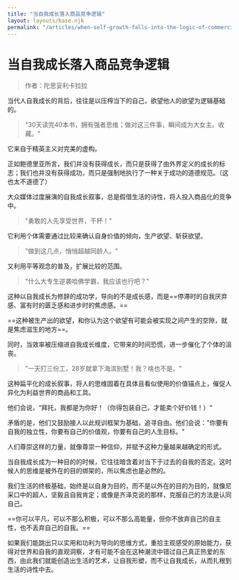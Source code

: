 ```yaml
---
title: "当自我成长落入商品竞争逻辑"
layout: layouts/base.njk
permalink: "/articles/when-self-growth-falls-into-the-logic-of-commercial-competition/"
---
```


# 当自我成长落入商品竞争逻辑

> 作者：陀思妥利卡拉拉

当代人自我成长的背后，往往是以压榨当下的自己，欲望他人的欲望为逻辑基础的。

> "30天读完40本书，拥有强者思维；做对这三件事，瞬间成为大女主。收藏。"

它来自于精英主义对完美的虚构。

正如鲍德里亚所言，我们并没有获得成长，而只是获得了由外界定义的成长的标志；我们也并没有获得成功，而只是强制地执行了一种关于成功的道德规范。（这也太不道德了）

大众媒体过度展演的自我成长叙事，总是假借生活的诗性，将人投入商品化的竞争中。

> "勇敢的人先享受世界，干杯！"

它利用个体需要通过比较来确认自身价值的倾向，生产欲望、斩获欲望。

> "做到这几点，悄悄超越同龄人。"

又利用平等观念的普及，扩展比较的范围。

> "什么大专生逆袭哈佛学霸，我应该也行吧？"

这种以自我成长为修辞的成功学，导向的不是成长感，而是==停滞时的自我厌弃感、富有时的匮乏感和进步时的焦虑感。==

==这种被生产出的欲望，和你认为这个欲望有可能会被实现之间产生的空隙，就是焦虑滋生的地方==。

同时，当效率被压缩进自我成长维度，它带来的时间恐慌，进一步催化了个体的沮丧。

> "一天打三份工，28岁就拿下海滨别墅！我？啥也不是。"

这种扁平化的成长叙事，将人的思维固着在具体且看似使用的价值锚点上，催促人异化为利益世界的商品和工具。

他们会说，“拜托，我都是为你好！（你得包装自己，才能卖个好价钱！）“

矛盾的是，他们又鼓励接人以此规训框架为基础，追寻自由。他们会说："你要有自我的独立性，你要有自己的价值观，你要有自己的人生目标。"

人们尊崇这样的力量，就像尊崇一种信仰，并赋予这种力量越来越确定的形式。

当自我成长成为一种目的的时候，它往往暗含着对当下于过去的自我的否定。这时候人的思维是被外在的目的绑架的，所以焦虑也是必然的。

我们生活的终极基础，始终是以自身为目的，而不是以外在的目的为目的，就像尼采口中的超人，坚毅且自我肯定；或像是齐泽克说的那样，克服自己的方法是认同自己。

==你可以平凡，可以不那么积极，可以不那么高能量，但你不放弃自己的自主性，也不丢弃自己的自我。==

如果我们能跳出只以实用和功利为导向的思维方式，重拾主观感受的原始能力，获得对世界和自我的直观洞察，才有可能不会在这种潮流中错过自己真正热爱的东西，由此我们就能创造出生活的艺术，让自我形塑，而不让自我成长，从而扎根到生活的诗性中去。


